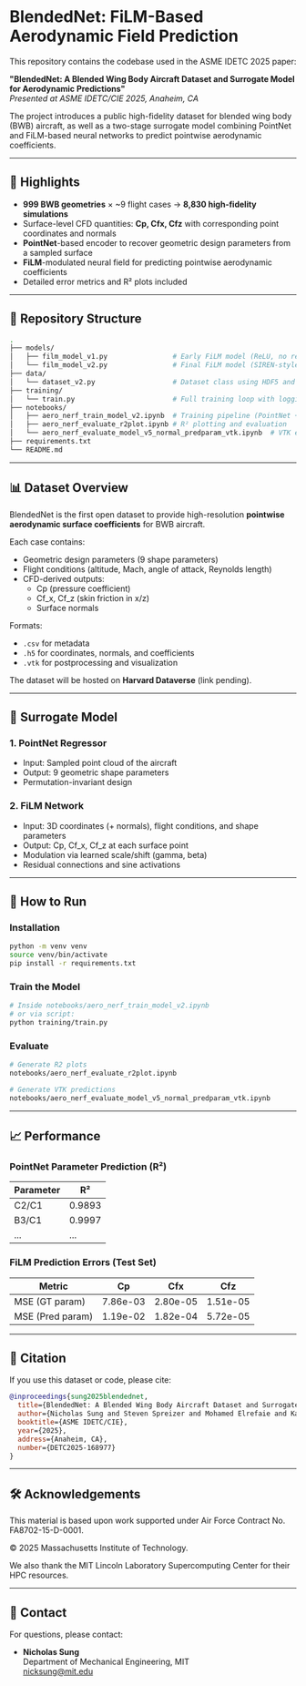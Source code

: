 # BlendedNet: FiLM-Based Aerodynamic Field Prediction

This repository contains the codebase used in the ASME IDETC 2025 paper:

**"BlendedNet: A Blended Wing Body Aircraft Dataset and Surrogate Model for Aerodynamic Predictions"**  
*Presented at ASME IDETC/CIE 2025, Anaheim, CA*  

The project introduces a public high-fidelity dataset for blended wing body (BWB) aircraft, as well as a two-stage surrogate model combining PointNet and FiLM-based neural networks to predict pointwise aerodynamic coefficients.

---

## 🚀 Highlights
- **999 BWB geometries** × ~9 flight cases → **8,830 high-fidelity simulations**
- Surface-level CFD quantities: **Cp, Cfx, Cfz** with corresponding point coordinates and normals
- **PointNet**-based encoder to recover geometric design parameters from a sampled surface
- **FiLM**-modulated neural field for predicting pointwise aerodynamic coefficients
- Detailed error metrics and R² plots included

---

## 📂 Repository Structure

```bash
.
├── models/
│   ├── film_model_v1.py                # Early FiLM model (ReLU, no residuals)
│   └── film_model_v2.py                # Final FiLM model (SIREN-style with sine + residuals)
├── data/
│   └── dataset_v2.py                   # Dataset class using HDF5 and CSV files
├── training/
│   └── train.py                        # Full training loop with logging and validation
├── notebooks/
│   ├── aero_nerf_train_model_v2.ipynb  # Training pipeline (PointNet + FiLM)
│   ├── aero_nerf_evaluate_r2plot.ipynb # R² plotting and evaluation
│   └── aero_nerf_evaluate_model_v5_normal_predparam_vtk.ipynb  # VTK export for visualization
├── requirements.txt
└── README.md
```

---

## 📊 Dataset Overview

BlendedNet is the first open dataset to provide high-resolution **pointwise aerodynamic surface coefficients** for BWB aircraft.

Each case contains:
- Geometric design parameters (9 shape parameters)
- Flight conditions (altitude, Mach, angle of attack, Reynolds length)
- CFD-derived outputs:
  - Cp (pressure coefficient)
  - Cf_x, Cf_z (skin friction in x/z)
  - Surface normals

Formats:
- `.csv` for metadata
- `.h5` for coordinates, normals, and coefficients
- `.vtk` for postprocessing and visualization

The dataset will be hosted on **Harvard Dataverse** (link pending).

---

## 🧠 Surrogate Model

### 1. **PointNet Regressor**
- Input: Sampled point cloud of the aircraft
- Output: 9 geometric shape parameters
- Permutation-invariant design

### 2. **FiLM Network**
- Input: 3D coordinates (+ normals), flight conditions, and shape parameters
- Output: Cp, Cf_x, Cf_z at each surface point
- Modulation via learned scale/shift (gamma, beta)
- Residual connections and sine activations

---

## 🔧 How to Run

### Installation
```bash
python -m venv venv
source venv/bin/activate
pip install -r requirements.txt
```

### Train the Model
```bash
# Inside notebooks/aero_nerf_train_model_v2.ipynb
# or via script:
python training/train.py
```

### Evaluate
```bash
# Generate R2 plots
notebooks/aero_nerf_evaluate_r2plot.ipynb

# Generate VTK predictions
notebooks/aero_nerf_evaluate_model_v5_normal_predparam_vtk.ipynb
```

---

## 📈 Performance

### PointNet Parameter Prediction (R²)
| Parameter | R²  |
|-----------|------|
| C2/C1     | 0.9893 |
| B3/C1     | 0.9997 |
| ...       | ...   |

### FiLM Prediction Errors (Test Set)
| Metric | Cp | Cfx | Cfz |
|--------|----|-----|-----|
| MSE (GT param) | 7.86e-03 | 2.80e-05 | 1.51e-05 |
| MSE (Pred param) | 1.19e-02 | 1.82e-04 | 5.72e-05 |

---

## 📜 Citation
If you use this dataset or code, please cite:

```bibtex
@inproceedings{sung2025blendednet,
  title={BlendedNet: A Blended Wing Body Aircraft Dataset and Surrogate Model for Aerodynamic Predictions},
  author={Nicholas Sung and Steven Spreizer and Mohamed Elrefaie and Kaira Samuel and Matthew C. Jones and Faez Ahmed},
  booktitle={ASME IDETC/CIE},
  year={2025},
  address={Anaheim, CA},
  number={DETC2025-168977}
}
```

---

## 🛠 Acknowledgements

This material is based upon work supported under Air Force Contract No. FA8702-15-D-0001.

© 2025 Massachusetts Institute of Technology.

We also thank the MIT Lincoln Laboratory Supercomputing Center for their HPC resources.

---

## 📨 Contact
For questions, please contact:
- **Nicholas Sung**  
  Department of Mechanical Engineering, MIT  
  nicksung@mit.edu

